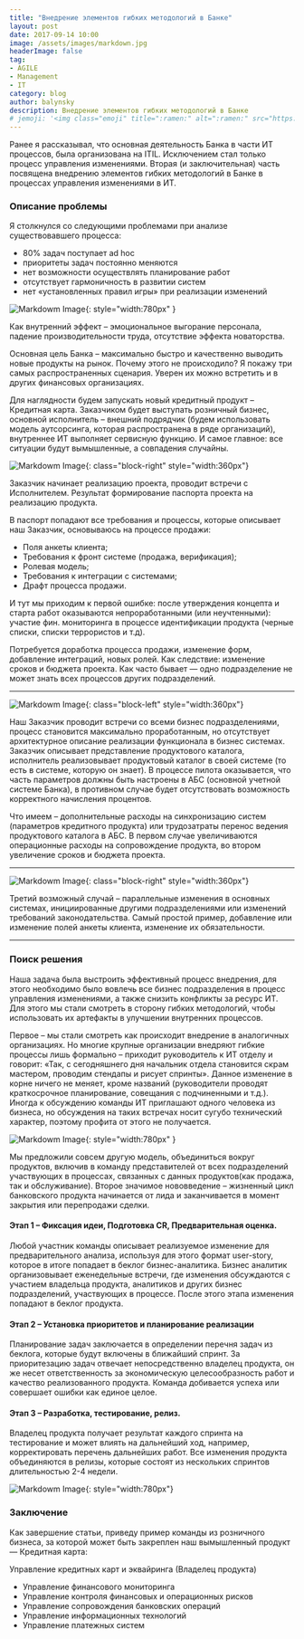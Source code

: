 ```yaml
---
title: "Внедрение элементов гибких методологий в Банке"
layout: post
date: 2017-09-14 10:00
image: /assets/images/markdown.jpg
headerImage: false
tag:
- AGILE
- Management
- IT
category: blog
author: balynsky
description: Внедрение элементов гибких методологий в Банке
# jemoji: '<img class="emoji" title=":ramen:" alt=":ramen:" src="https://assets.github.com/images/icons/emoji/unicode/1f35c.png" height="20" width="20" align="absmiddle">'
---
```


Ранее я рассказывал, что основная деятельность Банка в части ИТ процессов, была организована на ITIL. Исключением стал только процесс управления изменениями. Вторая (и заключительная) часть посвящена внедрению элементов гибких методологий в Банке в процессах управления изменениями в ИТ.

### Описание проблемы

Я столкнулся со следующими проблемами при анализе существовавшего процесса:

* 80% задач поступает ad hoc
* приоритеты задач постоянно меняются
* нет возможности осуществлять планирование работ
* отсутствует гармоничность в развитии систем
* нет «установленных правил игры» при реализации изменений

![Markdowm Image][1]{: style="width:780px" }

Как внутренний эффект – эмоциональное выгорание персонала, падение производительности труда, отсутствие эффекта новаторства. 

Основная цель Банка – максимально быстро и качественно выводить новые продукты на рынок. Почему этого не происходило? Я покажу три самых распространенных сценария. Уверен их можно встретить и в других финансовых организациях.

Для наглядности будем запускать новый кредитный продукт – Кредитная карта. Заказчиком будет выступать розничный бизнес, основной исполнитель – внешний подрядчик (будем использовать модель аутсорсинга, которая распространена в ряде организаций), внутреннее ИТ выполняет сервисную функцию. И самое главное: все ситуации будут вымышленные, а совпадения случайны. 

![Markdowm Image][2]{: class="block-right" style="width:360px"}

Заказчик начинает реализацию проекта, проводит встречи с Исполнителем. Результат формирование паспорта проекта на реализацию продукта.

В паспорт попадают все требования и процессы, которые описывает наш Заказчик, основываюсь на процессе продажи:

* Поля анкеты клиента;
* Требования к фронт системе (продажа, верификация);
* Ролевая модель;
* Требования к интеграции с системами;
* Драфт процесса продажи.

И тут мы приходим к первой ошибке: после утверждения концепта и старта работ оказываются непроработанными (или неучтенными): участие фин. мониторинга в процессе идентификации продукта (черные списки, списки террористов и т.д).

Потребуется доработка процесса продажи, изменение форм, добавление интеграций, новых ролей. Как следствие: изменение сроков и бюджета проекта. Как часто бывает — одно подразделение не может знать всех процессов других подразделений.
    
---
![Markdowm Image][3]{: class="block-left" style="width:360px"}

Наш Заказчик проводит встречи со всеми бизнес подразделениями, процесс становится максимально проработанным, но отсутствует архитектурное описание реализации функционала в бизнес системах. Заказчик описывает представление продуктового каталога, исполнитель реализовывает продуктовый каталог в своей системе (то есть в системе, которую он знает). В процессе пилота оказывается, что часть параметров должны быть настроены в АБС (основной учетной системе Банка), в противном случае будет отсутствовать возможность корректного начисления процентов. 

Что имеем – дополнительные расходы на синхронизацию систем (параметров кредитного продукта) или трудозатраты перенос ведения продуктового каталога в АБС. В первом случае увеличиваются операционные расходы на сопровождение продукта, во втором увеличение сроков и бюджета проекта.
    
---
![Markdowm Image][4]{: class="block-right" style="width:360px"}

Третий возможный случай – параллельные изменения в основных системах, инициированные другими подразделениями или изменений требований законодательства. Самый простой пример, добавление или изменение полей анкеты клиента, изменение их обязательности. 
    
---
    
### Поиск решения

Наша задача была выстроить эффективный процесс внедрения, для этого необходимо было вовлечь все бизнес подразделения в процесс управления изменениями, а также снизить конфликты за ресурс ИТ. Для этого мы стали смотреть в сторону гибких методологий, чтобы использовать их артефакты в улучшении внутренних процессов.

Первое – мы стали смотреть как происходит внедрение в аналогичных организациях. Но многие крупные организации внедряют гибкие процессы лишь формально – приходит руководитель к ИТ отделу и говорит: «Так, с сегодняшнего дня начальник отдела становится скрам мастером, проводим стендапы и рисует спринты». Данное изменение в корне ничего не меняет, кроме названий (руководители проводят краткосрочное планирование, совещания с подчиненными и т.д.). Иногда к обсуждению команды ИТ приглашают одного человека из бизнеса, но обсуждения на таких встречах носит сугубо технический характер, поэтому профита от этого не получается.

![Markdowm Image][5]{: style="width:780px" }

Мы предложили совсем другую модель, объединиться вокруг продуктов, включив в команду представителей от всех подразделений участвующих в процессах, связанных с данных продуктов(как продажа, так и обслуживание). Второе значимое нововведение – жизненный цикл банковского продукта начинается от лида и заканчивается в момент закрытия или перепродажи сделки. 

#### Этап 1 – Фиксация идеи, Подготовка CR, Предварительная оценка.
Любой участник команды описывает реализуемое изменение для предварительного анализа, используя для этого формат user-story, которое в итоге попадает в беклог бизнес-аналитика. Бизнес аналитик организовывает еженедельные встречи, где изменения обсуждаются с участием владельца продукта, аналитиков и других бизнес подразделений, участвующих в процессе. После этого этапа изменения попадают в беклог продукта.

#### Этап 2 – Установка приоритетов и планирование реализации
Планирование задач заключается в определении перечня задач из беклога, которые будут включены в ближайший спринт. За приоритезацию задач отвечает непосредственно владелец продукта, он же несет ответственность за экономическую целесообразность работ и качество реализованного продукта. Команда добивается успеха или совершает ошибки как единое целое.

#### Этап 3 – Разработка, тестирование, релиз.
Владелец продукта получает результат каждого спринта на тестирование и может влиять на дальнейший ход, например, корректировать перечень дальнейших работ. Все изменения продукта объединяются в релизы, которые состоят из нескольких спринтов длительностью 2-4 недели. 

![Markdowm Image][6]{: style="width:780px"}

### Заключение

Как завершение статьи, приведу пример команды из розничного бизнеса, за которой может быть закреплен наш вымышленный продукт — Кредитная карта:

Управление кредитных карт и эквайринга (Владелец продукта)

* Управление финансового мониторинга
* Управление контроля финансовых и операционных рисков
* Управление сопровождения банковских операций
* Управление информационных технологий
* Управление платежных систем

[1]: /assets/images/posts/2017-09-14/1.png
[2]: /assets/images/posts/2017-09-14/2.png
[3]: /assets/images/posts/2017-09-14/3.png
[4]: /assets/images/posts/2017-09-14/4.png
[5]: /assets/images/posts/2017-09-14/5.png
[6]: /assets/images/posts/2017-09-14/6.png
